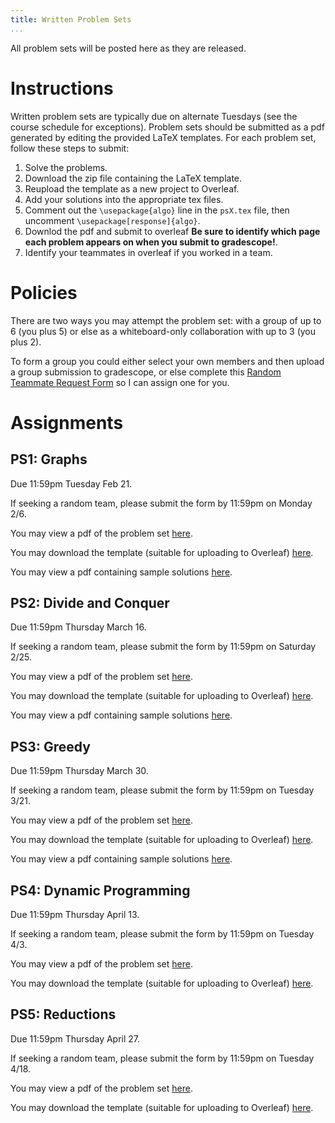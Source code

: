 ```yaml
---
title: Written Problem Sets
...
```


All problem sets will be posted here as they are released.

# Instructions

Written problem sets are typically due on alternate Tuesdays (see the course schedule for exceptions). Problem sets should be submitted as a pdf generated by editing the provided LaTeX templates. For each problem set, follow these steps to submit:
1. Solve the problems.
2. Download the zip file containing the LaTeX template.
3. Reupload the template as a new project to Overleaf.
5. Add your solutions into the appropriate tex files.
6. Comment out the `\usepackage{algo}` line in the `psX.tex` file, then uncomment `\usepackage[response]{algo}`.
7. Downlod the pdf and submit to overleaf **Be sure to identify which page each problem appears on when you submit to gradescope!**.
8. Identify your teammates in overleaf if you worked in a team.

# Policies

There are two ways you may attempt the problem set: with a group of up to 6 (you plus 5) or else as a whiteboard-only collaboration with up to 3 (you plus 2).

To form a group you could either select your own members and then upload a group submission to gradescope, or else complete this [Random Teammate Request Form](https://docs.google.com/forms/d/e/1FAIpQLScHNVL79Np4hWT1_Uwy_Uy5Pwu1r4d_mQL9cRTYjdIbmThcTg/viewform?usp=sf_link) so I can assign one for you.

# Assignments

## PS1: Graphs

Due 11:59pm Tuesday Feb 21.

If seeking a random team, please submit the form by 11:59pm on Monday 2/6.

You may view a pdf of the problem set [here](/files/ps/ps1_blank.pdf).

You may download the template (suitable for uploading to Overleaf) [here](/files/ps/ps1.zip).

You may view a pdf containing sample solutions [here](/files/ps/ps1_solutions.pdf).


## PS2: Divide and Conquer

Due 11:59pm Thursday March 16.

If seeking a random team, please submit the form by 11:59pm on Saturday 2/25.

You may view a pdf of the problem set [here](/files/ps/ps2_blank.pdf).

You may download the template (suitable for uploading to Overleaf) [here](/files/ps/ps2.zip).

You may view a pdf containing sample solutions [here](/files/ps/ps2_solutions.pdf).

## PS3: Greedy

Due 11:59pm Thursday March 30.

If seeking a random team, please submit the form by 11:59pm on Tuesday 3/21.

You may view a pdf of the problem set [here](/files/ps/ps3_blank.pdf).

You may download the template (suitable for uploading to Overleaf) [here](/files/ps/ps3.zip).

You may view a pdf containing sample solutions [here](/files/ps/ps3_solutions.pdf).

## PS4: Dynamic Programming

Due 11:59pm Thursday April 13.

If seeking a random team, please submit the form by 11:59pm on Tuesday 4/3.

You may view a pdf of the problem set [here](/files/ps/ps4_blank.pdf).

You may download the template (suitable for uploading to Overleaf) [here](/files/ps/ps4.zip).

## PS5: Reductions

Due 11:59pm Thursday April 27.

If seeking a random team, please submit the form by 11:59pm on Tuesday 4/18.

You may view a pdf of the problem set [here](/files/ps/ps5_blank.pdf).

You may download the template (suitable for uploading to Overleaf) [here](/files/ps/ps5.zip).


